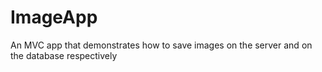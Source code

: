 # ImageApp
An MVC app that demonstrates how to save images on the server and on the database respectively
